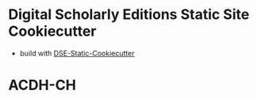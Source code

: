 # Digital Scholarly Editions Static Site Cookiecutter


* build with [DSE-Static-Cookiecutter](https://github.com/acdh-oeaw/dse-static-cookiecutter)
# ACDH-CH
